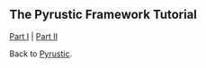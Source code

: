 ## The Pyrustic Framework Tutorial

[Part I](https://github.com/pyrustic/pyrustic/blob/master/docs/tutorial/tutorial-1.md) | [Part II](https://github.com/pyrustic/pyrustic/blob/master/docs/tutorial/tutorial-2.md)

Back to [Pyrustic](https://github.com/pyrustic/pyrustic#readme).
